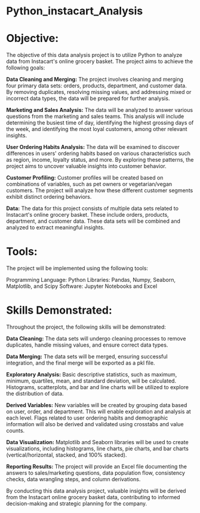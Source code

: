 # Python_instacart_Analysis
# Objective:
The objective of this data analysis project is to utilize Python to analyze data from Instacart's online grocery basket. The project aims to achieve the following goals:

**Data Cleaning and Merging:** The project involves cleaning and merging four primary data sets: orders, products, department, and customer data. By removing duplicates, resolving missing values, and addressing mixed or incorrect data types, the data will be prepared for further analysis.

**Marketing and Sales Analysis:** The data will be analyzed to answer various questions from the marketing and sales teams. This analysis will include determining the busiest time of day, identifying the highest grossing days of the week, and identifying the most loyal customers, among other relevant insights.

**User Ordering Habits Analysis:** The data will be examined to discover differences in users' ordering habits based on various characteristics such as region, income, loyalty status, and more. By exploring these patterns, the project aims to uncover valuable insights into customer behavior.

**Customer Profiling:** Customer profiles will be created based on combinations of variables, such as pet owners or vegetarian/vegan customers. The project will analyze how these different customer segments exhibit distinct ordering behaviors.

**Data:**
The data for this project consists of multiple data sets related to Instacart's online grocery basket. These include orders, products, department, and customer data. These data sets will be combined and analyzed to extract meaningful insights.

# Tools:
The project will be implemented using the following tools:

Programming Language: Python
Libraries: Pandas, Numpy, Seaborn, Matplotlib, and Scipy
Software: Jupyter Notebooks and Excel
# Skills Demonstrated:
Throughout the project, the following skills will be demonstrated:

**Data Cleaning:** The data sets will undergo cleaning processes to remove duplicates, handle missing values, and ensure correct data types.

**Data Merging:** The data sets will be merged, ensuring successful integration, and the final merge will be exported as a pkl file.

**Exploratory Analysis:** Basic descriptive statistics, such as maximum, minimum, quartiles, mean, and standard deviation, will be calculated. Histograms, scatterplots, and bar and line charts will be utilized to explore the distribution of data.

**Derived Variables:** New variables will be created by grouping data based on user, order, and department. This will enable exploration and analysis at each level. Flags related to user ordering habits and demographic information will also be derived and validated using crosstabs and value counts.

**Data Visualization:** Matplotlib and Seaborn libraries will be used to create visualizations, including histograms, line charts, pie charts, and bar charts (vertical/horizontal, stacked, and 100% stacked).

**Reporting Results:** The project will provide an Excel file documenting the answers to sales/marketing questions, data population flow, consistency checks, data wrangling steps, and column derivations.

By conducting this data analysis project, valuable insights will be derived from the Instacart online grocery basket data, contributing to informed decision-making and strategic planning for the company.
